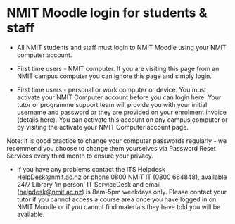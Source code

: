 # NMIT Moodle login for students & staff
* All NMIT students and staff must login to NMIT Moodle using your NMIT computer account.

 
* First time users - NMIT computer. If you are visiting this page from an NMIT campus computer you can ignore this page and simply login.

* First time users - personal or work computer or device. You must activate your NMIT Computer account before you can login here. Your tutor 
or programme support team will provide you with your initial username and password or they are provided on your enrolment invoice (details 
here). You can activate this account on any campus computer or by visiting the activate your NMIT Computer account page.

 
Note: it is good practice to change your computer passwords regularly - we recommend you choose to change them yourselves via Password Reset 
Services every third month to ensure your privacy.

 
* If you have any problems contact the ITS Helpdesk
HelpDesk@nmit.ac.nz or phone 0800 NMIT IT (0800 664848), available 24/7
Library 'in person' IT ServiceDesk and email (helpdesk@nmit.ac.nz) is 8am-5pm weekdays only.
Please contact your tutor if you cannot access a course area once you have logged in on NMIT Moodle or if you cannot find materials they have told you will be available.
